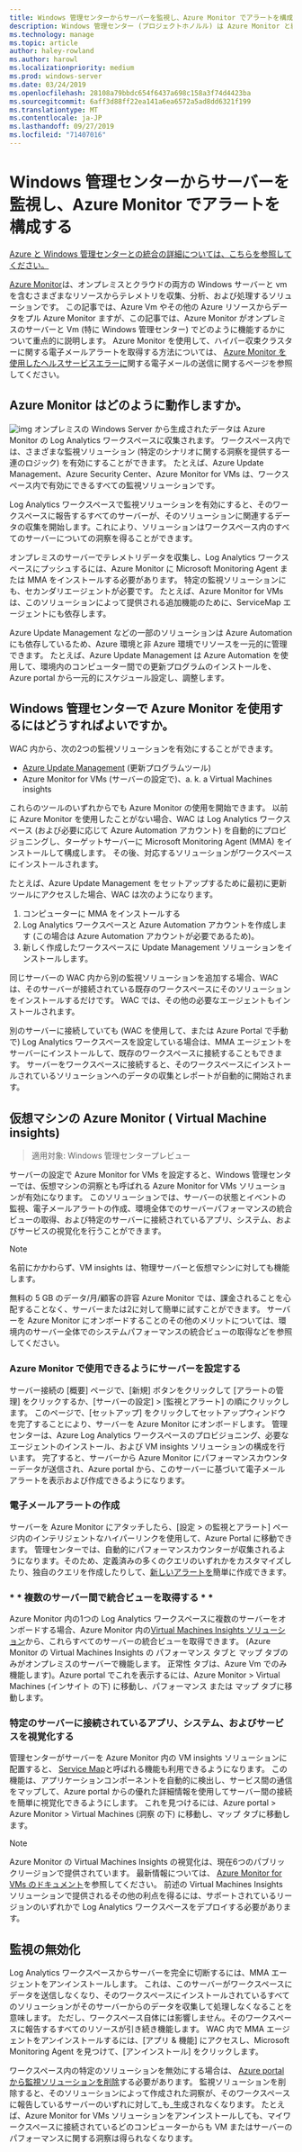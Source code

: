 ```yaml
---
title: Windows 管理センターからサーバーを監視し、Azure Monitor でアラートを構成する
description: Windows 管理センター (プロジェクトホノルル) は Azure Monitor と統合されます
ms.technology: manage
ms.topic: article
author: haley-rowland
ms.author: harowl
ms.localizationpriority: medium
ms.prod: windows-server
ms.date: 03/24/2019
ms.openlocfilehash: 28108a79bbdc654f6437a698c158a3f74d4423ba
ms.sourcegitcommit: 6aff3d88ff22ea141a6ea6572a5ad8dd6321f199
ms.translationtype: MT
ms.contentlocale: ja-JP
ms.lasthandoff: 09/27/2019
ms.locfileid: "71407016"
---
```

# <a name="monitor-servers-and-configure-alerts-with-azure-monitor-from-windows-admin-center"></a>Windows 管理センターからサーバーを監視し、Azure Monitor でアラートを構成する

[Azure と Windows 管理センターとの統合の詳細については、こちらを参照してください。](../plan/azure-integration-options.md)

[Azure Monitor](https://docs.microsoft.com/azure/azure-monitor/overview)は、オンプレミスとクラウドの両方の Windows サーバーと vm を含むさまざまなリソースからテレメトリを収集、分析、および処理するソリューションです。 この記事では、Azure Vm やその他の Azure リソースからデータをプル Azure Monitor ますが、この記事では、Azure Monitor がオンプレミスのサーバーと Vm (特に Windows 管理センター) でどのように機能するかについて重点的に説明します。 Azure Monitor を使用して、ハイパー収束クラスターに関する電子メールアラートを取得する方法については、 [Azure Monitor を使用したヘルスサービスエラーに](https://docs.microsoft.com/windows-server/storage/storage-spaces/configure-azure-monitor)関する電子メールの送信に関するページを参照してください。

## <a name="how-does-azure-monitor-work"></a>Azure Monitor はどのように動作しますか。
![img](../media/azure-monitor-diagram.png) オンプレミスの Windows Server から生成されたデータは Azure Monitor の Log Analytics ワークスペースに収集されます。 ワークスペース内では、さまざまな監視ソリューション (特定のシナリオに関する洞察を提供する一連のロジック) を有効にすることができます。 たとえば、Azure Update Management、Azure Security Center、Azure Monitor for VMs は、ワークスペース内で有効にできるすべての監視ソリューションです。 

Log Analytics ワークスペースで監視ソリューションを有効にすると、そのワークスペースに報告するすべてのサーバーが、そのソリューションに関連するデータの収集を開始します。これにより、ソリューションはワークスペース内のすべてのサーバーについての洞察を得ることができます。 

オンプレミスのサーバーでテレメトリデータを収集し、Log Analytics ワークスペースにプッシュするには、Azure Monitor に Microsoft Monitoring Agent または MMA をインストールする必要があります。 特定の監視ソリューションにも、セカンダリエージェントが必要です。 たとえば、Azure Monitor for VMs は、このソリューションによって提供される追加機能のために、ServiceMap エージェントにも依存します。 

Azure Update Management などの一部のソリューションは Azure Automation にも依存しているため、Azure 環境と非 Azure 環境でリソースを一元的に管理できます。 たとえば、Azure Update Management は Azure Automation を使用して、環境内のコンピューター間での更新プログラムのインストールを、Azure portal から一元的にスケジュール設定し、調整します。


## <a name="how-does-windows-admin-center-enable-you-to-use-azure-monitor"></a>Windows 管理センターで Azure Monitor を使用するにはどうすればよいですか。

WAC 内から、次の2つの監視ソリューションを有効にすることができます。

- [Azure Update Management](azure-update-management.md) (更新プログラムツール)
- Azure Monitor for VMs (サーバーの設定で)、a. k. a Virtual Machines insights

これらのツールのいずれからでも Azure Monitor の使用を開始できます。 以前に Azure Monitor を使用したことがない場合、WAC は Log Analytics ワークスペース (および必要に応じて Azure Automation アカウント) を自動的にプロビジョニングし、ターゲットサーバーに Microsoft Monitoring Agent (MMA) をインストールして構成します。 その後、対応するソリューションがワークスペースにインストールされます。 

たとえば、Azure Update Management をセットアップするために最初に更新ツールにアクセスした場合、WAC は次のようになります。

1. コンピューターに MMA をインストールする
2. Log Analytics ワークスペースと Azure Automation アカウントを作成します (この場合は Azure Automation アカウントが必要であるため)。
3. 新しく作成したワークスペースに Update Management ソリューションをインストールします。

同じサーバーの WAC 内から別の監視ソリューションを追加する場合、WAC は、そのサーバーが接続されている既存のワークスペースにそのソリューションをインストールするだけです。 WAC では、その他の必要なエージェントもインストールされます。

別のサーバーに接続していても (WAC を使用して、または Azure Portal で手動で) Log Analytics ワークスペースを設定している場合は、MMA エージェントをサーバーにインストールして、既存のワークスペースに接続することもできます。 サーバーをワークスペースに接続すると、そのワークスペースにインストールされているソリューションへのデータの収集とレポートが自動的に開始されます。

## <a name="azure-monitor-for-virtual-machines-aka-virtual-machine-insights"></a>仮想マシンの Azure Monitor ( Virtual Machine insights)
>適用対象: Windows 管理センタープレビュー

サーバーの設定で Azure Monitor for VMs を設定すると、Windows 管理センターでは、仮想マシンの洞察とも呼ばれる Azure Monitor for VMs ソリューションが有効になります。 このソリューションでは、サーバーの状態とイベントの監視、電子メールアラートの作成、環境全体でのサーバーパフォーマンスの統合ビューの取得、および特定のサーバーに接続されているアプリ、システム、およびサービスの視覚化を行うことができます。

> [!NOTE]
> 名前にかかわらず、VM insights は、物理サーバーと仮想マシンに対しても機能します。

無料の 5 GB のデータ/月/顧客の許容 Azure Monitor では、課金されることを心配することなく、サーバーまたは2に対して簡単に試すことができます。 サーバーを Azure Monitor にオンボードすることのその他のメリットについては、環境内のサーバー全体でのシステムパフォーマンスの統合ビューの取得などを参照してください。

### <a name="set-up-your-server-for-use-with-azure-monitor"></a>**Azure Monitor で使用できるようにサーバーを設定する**

サーバー接続の [概要] ページで、[新規] ボタンをクリックして [アラートの管理] をクリックするか、[サーバーの設定] > [監視とアラート] の順にクリックします。 このページで、[セットアップ] をクリックしてセットアップウィンドウを完了することにより、サーバーを Azure Monitor にオンボードします。 管理センターは、Azure Log Analytics ワークスペースのプロビジョニング、必要なエージェントのインストール、および VM insights ソリューションの構成を行います。 完了すると、サーバーから Azure Monitor にパフォーマンスカウンターデータが送信され、Azure portal から、このサーバーに基づいて電子メールアラートを表示および作成できるようになります。

### <a name="create-email-alerts"></a>**電子メールアラートの作成**

サーバーを Azure Monitor にアタッチしたら、[設定 > の監視とアラート] ページ内のインテリジェントなハイパーリンクを使用して、Azure Portal に移動できます。 管理センターでは、自動的にパフォーマンスカウンターが収集されるようになります。そのため、定義済みの多くのクエリのいずれかをカスタマイズしたり、独自のクエリを作成したりして、[新しいアラートを](https://docs.microsoft.com/azure/azure-monitor/platform/alerts-log)簡単に作成できます。

### <a name="get-a-consolidated-view-across-multiple-servers-"></a>\* * 複数のサーバー間で統合ビューを取得する * *

Azure Monitor 内の1つの Log Analytics ワークスペースに複数のサーバーをオンボードする場合、Azure Monitor 内の[Virtual Machines Insights ソリューション](https://docs.microsoft.com/azure/azure-monitor/insights/vminsights-overview)から、これらすべてのサーバーの統合ビューを取得できます。  (Azure Monitor の Virtual Machines Insights の パフォーマンス タブと マップ タブのみがオンプレミスのサーバーで機能します。 正常性 タブは、Azure Vm でのみ機能します)。Azure portal でこれを表示するには、Azure Monitor > Virtual Machines (インサイト の下) に移動し、パフォーマンス または マップ タブに移動します。

### <a name="visualize-apps-systems-and-services-connected-to-a-given-server"></a>**特定のサーバーに接続されているアプリ、システム、およびサービスを視覚化する**

管理センターがサーバーを Azure Monitor 内の VM insights ソリューションに配置すると、 [Service Map](https://docs.microsoft.com/azure/azure-monitor/insights/service-map)と呼ばれる機能も利用できるようになります。 この機能は、アプリケーションコンポーネントを自動的に検出し、サービス間の通信をマップして、Azure portal からの優れた詳細情報を使用してサーバー間の接続を簡単に視覚化できるようにします。 これを見つけるには、Azure portal > Azure Monitor > Virtual Machines (洞察 の下) に移動し、マップ タブに移動します。

> [!NOTE]
> Azure Monitor の Virtual Machines Insights の視覚化は、現在6つのパブリックリージョンで提供されています。  最新情報については、 [Azure Monitor for VMs のドキュメント](https://docs.microsoft.com/azure/azure-monitor/insights/vminsights-onboard#log-analytics)を参照してください。  前述の Virtual Machines Insights ソリューションで提供されるその他の利点を得るには、サポートされているリージョンのいずれかで Log Analytics ワークスペースをデプロイする必要があります。

## <a name="disabling-monitoring"></a>監視の無効化

Log Analytics ワークスペースからサーバーを完全に切断するには、MMA エージェントをアンインストールします。 これは、このサーバーがワークスペースにデータを送信しなくなり、そのワークスペースにインストールされているすべてのソリューションがそのサーバーからのデータを収集して処理しなくなることを意味します。 ただし、ワークスペース自体には影響しません。そのワークスペースに報告するすべてのリソースが引き続き機能します。 WAC 内で MMA エージェントをアンインストールするには、[アプリ & 機能] にアクセスし、Microsoft Monitoring Agent を見つけて、[アンインストール] をクリックします。

ワークスペース内の特定のソリューションを無効にする場合は、 [Azure portal から監視ソリューションを削除](https://docs.microsoft.com/azure/azure-monitor/insights/solutions#remove-a-management-solution)する必要があります。 監視ソリューションを削除すると、そのソリューションによって作成された洞察が、そのワークスペースに報告しているサーバーのいずれに対して_も_生成されなくなります。 たとえば、Azure Monitor for VMs ソリューションをアンインストールしても、マイワークスペースに接続されているどのコンピューターからも VM またはサーバーのパフォーマンスに関する洞察は得られなくなります。